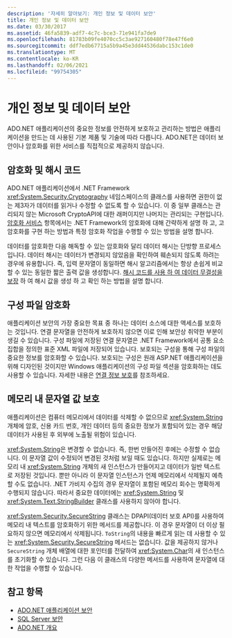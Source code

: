 ```yaml
---
description: '자세히 알아보기: 개인 정보 및 데이터 보안'
title: 개인 정보 및 데이터 보안
ms.date: 03/30/2017
ms.assetid: 46fa5839-adf7-4c7c-bce3-71e941fa7de9
ms.openlocfilehash: 81783b09fe4070cc5c3ae927160480f78e47f6e0
ms.sourcegitcommit: ddf7edb67715a5b9a45e3dd44536dabc153c1de0
ms.translationtype: MT
ms.contentlocale: ko-KR
ms.lasthandoff: 02/06/2021
ms.locfileid: "99754305"
---
```

# <a name="privacy-and-data-security"></a>개인 정보 및 데이터 보안

ADO.NET 애플리케이션의 중요한 정보를 안전하게 보호하고 관리하는 방법은 애플리케이션을 만드는 데 사용된 기본 제품 및 기술에 따라 다릅니다. ADO.NET은 데이터 보안이나 암호화를 위한 서비스를 직접적으로 제공하지 않습니다.  
  
## <a name="cryptography-and-hash-codes"></a>암호화 및 해시 코드  

 ADO.NET 애플리케이션에서 .NET Framework <xref:System.Security.Cryptography> 네임스페이스의 클래스를 사용하면 권한이 없는 제3자가 데이터를 읽거나 수정할 수 없도록 할 수 있습니다. 이 중 일부 클래스는 관리되지 않는 Microsoft CryptoAPI에 대한 래퍼이지만 나머지는 관리되는 구현입니다. [암호화 서비스](../../../standard/security/cryptographic-services.md) 항목에서는 .NET Framework의 암호화에 대해 간략하게 설명 하 고, 고 암호화를 구현 하는 방법과 특정 암호화 작업을 수행할 수 있는 방법을 설명 합니다.  
  
 데이터를 암호화한 다음 해독할 수 있는 암호화와 달리 데이터 해시는 단방향 프로세스입니다. 데이터 해시는 데이터가 변경되지 않았음을 확인하여 훼손되지 않도록 하려는 경우에 유용합니다. 즉, 입력 문자열이 동일하면 해시 알고리즘에서는 항상 손쉽게 비교할 수 있는 동일한 짧은 출력 값을 생성합니다. [해시 코드를 사용 하 여 데이터 무결성을 보장](../../../standard/security/ensuring-data-integrity-with-hash-codes.md) 하 여 해시 값을 생성 하 고 확인 하는 방법을 설명 합니다.  
  
## <a name="encrypting-configuration-files"></a>구성 파일 암호화  

 애플리케이션 보안의 가장 중요한 목표 중 하나는 데이터 소스에 대한 액세스를 보호하는 것입니다. 연결 문자열을 안전하게 보호하지 않으면 이로 인해 보안상 취약한 부분이 생길 수 있습니다. 구성 파일에 저장된 연결 문자열은 .NET Framework에서 공통 요소 집합을 정의한 표준 XML 파일에 저장되어 있습니다. 보호되는 구성을 통해 구성 파일의 중요한 정보를 암호화할 수 있습니다. 보호되는 구성은 원래 ASP.NET 애플리케이션을 위해 디자인된 것이지만 Windows 애플리케이션의 구성 파일 섹션을 암호화하는 데도 사용할 수 있습니다. 자세한 내용은 [연결 정보 보호](protecting-connection-information.md)를 참조하세요.  
  
## <a name="securing-string-values-in-memory"></a>메모리 내 문자열 값 보호  

 애플리케이션은 컴퓨터 메모리에서 데이터를 삭제할 수 없으므로 <xref:System.String> 개체에 암호, 신용 카드 번호, 개인 데이터 등의 중요한 정보가 포함되어 있는 경우 해당 데이터가 사용된 후 외부에 노출될 위험이 있습니다.  
  
 <xref:System.String>은 변경할 수 없습니다. 즉, 한번 만들어진 후에는 수정할 수 없습니다. 이 문자열 값이 수정되어 변경된 것처럼 보일 때도 있습니다. 하지만 실제로는 메모리 내 <xref:System.String> 개체의 새 인스턴스가 만들어지고 데이터가 일반 텍스트로 저장된 것입니다. 뿐만 아니라 이 문자열 인스턴스가 언제 메모리에서 삭제될지 예측할 수도 없습니다. .NET 가비지 수집의 경우 문자열이 포함된 메모리 회수는 명확하게 수행되지 않습니다. 따라서 중요한 데이터에는 <xref:System.String> 및 <xref:System.Text.StringBuilder> 클래스를 사용하지 않아야 합니다.  
  
 <xref:System.Security.SecureString> 클래스는 DPAPI(데이터 보호 API)를 사용하여 메모리 내 텍스트를 암호화하기 위한 메서드를 제공합니다. 이 경우 문자열이 더 이상 필요하지 않으면 메모리에서 삭제됩니다. `ToString`의 내용을 빠르게 읽는 데 사용할 수 있는 <xref:System.Security.SecureString> 메서드는 없습니다. 값을 제공하지 않거나 `SecureString` 개체 배열에 대한 포인터를 전달하여 <xref:System.Char>의 새 인스턴스를 초기화할 수 있습니다. 그런 다음 이 클래스의 다양한 메서드를 사용하여 문자열에 대한 작업을 수행할 수 있습니다.
  
## <a name="see-also"></a>참고 항목

- [ADO.NET 애플리케이션 보안](securing-ado-net-applications.md)
- [SQL Server 보안](./sql/sql-server-security.md)
- [ADO.NET 개요](ado-net-overview.md)
